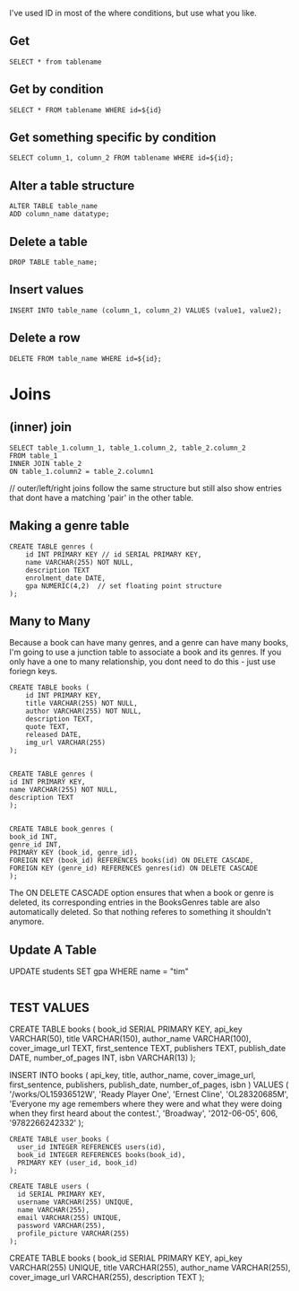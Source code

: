 I've used ID in most of the where conditions, but use what you like.

## Get

```
SELECT * from tablename
```

## Get by condition

```
SELECT * FROM tablename WHERE id=${id}
```

## Get something specific by condition

```
SELECT column_1, column_2 FROM tablename WHERE id=${id};
```

## Alter a table structure

```
ALTER TABLE table_name
ADD column_name datatype;
```

## Delete a table

```
DROP TABLE table_name;
```

## Insert values

```
INSERT INTO table_name (column_1, column_2) VALUES (value1, value2);
```

## Delete a row

```
DELETE FROM table_name WHERE id=${id};
```

# Joins

## (inner) join

```
SELECT table_1.column_1, table_1.column_2, table_2.column_2
FROM table_1
INNER JOIN table_2
ON table_1.column2 = table_2.column1
```

// outer/left/right joins follow the same structure but still also show entries that dont have a matching 'pair' in the other table.

## Making a genre table

```
CREATE TABLE genres (
    id INT PRIMARY KEY // id SERIAL PRIMARY KEY,
    name VARCHAR(255) NOT NULL,
    description TEXT
    enrolment_date DATE,
    gpa NUMERIC(4,2)  // set floating point structure
);
```

## Many to Many

Because a book can have many genres, and a genre can have many books, I'm going to use a junction table to associate a book and its genres. If you only have a one to many relationship, you dont need to do this - just use foriegn keys.

```
CREATE TABLE books (
    id INT PRIMARY KEY,
    title VARCHAR(255) NOT NULL,
    author VARCHAR(255) NOT NULL,
    description TEXT,
    quote TEXT,
    released DATE,
    img_url VARCHAR(255)
);
```

```

CREATE TABLE genres (
id INT PRIMARY KEY,
name VARCHAR(255) NOT NULL,
description TEXT
);

```

```

CREATE TABLE book_genres (
book_id INT,
genre_id INT,
PRIMARY KEY (book_id, genre_id),
FOREIGN KEY (book_id) REFERENCES books(id) ON DELETE CASCADE,
FOREIGN KEY (genre_id) REFERENCES genres(id) ON DELETE CASCADE
);

```

The ON DELETE CASCADE option ensures that when a book or genre is deleted, its corresponding entries in the BooksGenres table are also automatically deleted. So that nothing referes to something it shouldn't anymore.

## Update A Table

UPDATE students SET gpa WHERE name = "tim"

```

```

## TEST VALUES

CREATE TABLE books (
book_id SERIAL PRIMARY KEY,
api_key VARCHAR(50),
title VARCHAR(150),
author_name VARCHAR(100),
cover_image_url TEXT,
first_sentence TEXT,
publishers TEXT,
publish_date DATE,
number_of_pages INT,
isbn VARCHAR(13)
);

INSERT INTO books (
api_key, title, author_name, cover_image_url, first_sentence, publishers, publish_date, number_of_pages, isbn
) VALUES (
'/works/OL15936512W', 'Ready Player One', 'Ernest Cline', 'OL28320685M', 'Everyone my age remembers where they were and what they were doing when they first heard about the contest.', 'Broadway', '2012-06-05', 606, '9782266242332'
);

```
CREATE TABLE user_books (
  user_id INTEGER REFERENCES users(id),
  book_id INTEGER REFERENCES books(book_id),
  PRIMARY KEY (user_id, book_id)
);

CREATE TABLE users (
  id SERIAL PRIMARY KEY,
  username VARCHAR(255) UNIQUE,
  name VARCHAR(255),
  email VARCHAR(255) UNIQUE,
  password VARCHAR(255),
  profile_picture VARCHAR(255)
);
```

CREATE TABLE books (
book_id SERIAL PRIMARY KEY,
api_key VARCHAR(255) UNIQUE,
title VARCHAR(255),
author_name VARCHAR(255),
cover_image_url VARCHAR(255),
description TEXT
);
